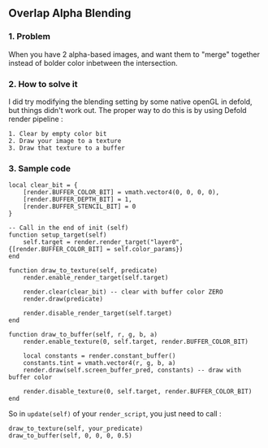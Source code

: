## Overlap Alpha Blending 


### 1. Problem 
When you have 2 alpha-based images, and want them to "merge" together instead of bolder color inbetween the intersection.

### 2. How to solve it 
I did try modifying the blending setting by some native openGL in defold, but things didn't work out.
The proper way to do this is by using Defold render pipeline :

    1. Clear by empty color bit
    2. Draw your image to a texture
    3. Draw that texture to a buffer
    
### 3. Sample code 

    local clear_bit = {
        [render.BUFFER_COLOR_BIT] = vmath.vector4(0, 0, 0, 0), 
        [render.BUFFER_DEPTH_BIT] = 1,
        [render.BUFFER_STENCIL_BIT] = 0
    }

    -- Call in the end of init (self)
    function setup_target(self)
        self.target = render.render_target("layer0", {[render.BUFFER_COLOR_BIT] = self.color_params})
    end

    function draw_to_texture(self, predicate)
        render.enable_render_target(self.target) 

        render.clear(clear_bit) -- clear with buffer color ZERO
        render.draw(predicate)

        render.disable_render_target(self.target) 
    end

    function draw_to_buffer(self, r, g, b, a)
        render.enable_texture(0, self.target, render.BUFFER_COLOR_BIT)

        local constants = render.constant_buffer()
        constants.tint = vmath.vector4(r, g, b, a)
        render.draw(self.screen_buffer_pred, constants) -- draw with buffer color

        render.disable_texture(0, self.target, render.BUFFER_COLOR_BIT)
    end
    
    
So in `update(self)` of your `render_script`, you just need to call :

    draw_to_texture(self, your_predicate)
    draw_to_buffer(self, 0, 0, 0, 0.5)
